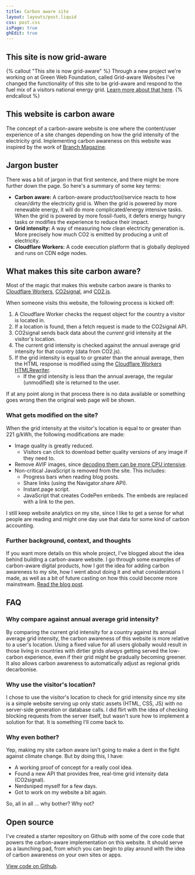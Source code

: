 ```yaml
---
title: Carbon aware site
layout: layouts/post.liquid
css: post.css
isPage: true
ghEdit: true
---
```


## This site is now grid-aware

{% callout "This site is now grid-aware" %}
Through a new project we're working on at Green Web Foundation, called Grid-aware Websites I've changed the functionality of this site to be grid-aware and respond to the fuel mix of a visitors national energy grid. [Learn more about that here](https://fershad.com/grid-aware-site).
{% endcallout %}

## This website is carbon aware

The concept of a carbon-aware website is one where the content/user experience of a site changes depending on how the grid intensity of the electricity grid. Implementing carbon awareness on this website was inspired by the work of [Branch Magazine](https://branch.climateaction.tech/issues/issue-1/designing-branch-sustainable-interaction-design-principles/).

## Jargon buster

There was a bit of jargon in that first sentence, and there might be more further down the page. So here's a summary of some key terms:

- **Carbon aware:** A carbon-aware product/tool/service reacts to how clean/dirty the electricity grid is. When the grid is powered by more renewable energy, it will do more complicated/energy intensive tasks. When the grid is powered by more fossil-fuels, it defers energy hungry tasks or modifies the experience to reduce their impact.
- **Grid intensity:** A way of measuring how clean electricity generation is. More precisely how much CO2 is emitted by producing a unit of electricity.
- **Cloudflare Workers:** A code execution platform that is globally deployed and runs on CDN edge nodes.

## What makes this site carbon aware?

Most of the magic that makes this website carbon aware is thanks to [Cloudflare Workers](https://developers.cloudflare.com/workers), [CO2signal](https://www.co2signal.com/), and [CO2.js](https://github.com/thegreenwebfoundation/co2.js).

When someone visits this website, the following process is kicked off:

1. A Cloudflare Worker checks the request object for the country a visitor is located in.
2. If a location is found, then a fetch request is made to the CO2signal API.
3. CO2signal sends back data about the *current* grid intensity at the visitor's location.
4. The current grid intensity is checked against the annual average grid intensity for that country (data from CO2.js).
5. If the grid intensity is equal to or greater than the annual average, then the HTML response is modified using the [Cloudflare Workers HTMLRewriter](https://developers.cloudflare.com/workers/runtime-apis/html-rewriter/).
    - If the grid intensity is less than the annual average, the regular (unmodified) site is returned to the user.

If at any point along in that process there is no data available or something goes wrong then the original web page will be shown.

### What gets modified on the site?

When the grid intensity at the visitor's location is equal to or greater than 221 g/kWh, the following modifications are made:

- Image quality is greatly reduced.
    - Visitors can click to download better quality versions of any image if they need to.
- Remove AVIF images, since [decoding them can be more CPU intensive](https://www.smashingmagazine.com/2021/09/modern-image-formats-avif-webp/#:~:text=Decoding%20AVIF%20images%20for%20display%20can%20also%20take%20up%20more%20CPU%20power%20than%20other%20codecs%2C%20though%20smaller%20file%20sizes%20may%20compensate%20for%20this).
- Non-critical JavaScript is removed from the site. This includes:
    - Progress bars when reading blog posts.
    - Share links (using the Navigator.share API).
    - Instant.page script.
    - JavaScript that creates CodePen embeds. The embeds are replaced with a link to the pen.

I still keep website analytics on my site, since I like to get a sense for what people are reading and might one day use that data for some kind of carbon accounting.

### Further background, context, and thoughts

If you want more details on this whole project, I've blogged about the idea behind building a carbon-aware website. I go through some examples of carbon-aware digital products, how I got the idea for adding carbon awareness to my site, how I went about doing it and what considerations I made, as well as a bit of future casting on how this could become more mainstream. [Read the blog post](https://fershad.com/writing/making-this-website-carbon-aware/).

## FAQ

### Why compare against annual average grid intensity?

By comparing the current grid intensity for a country against its annual average grid intensity, the carbon awareness of this website is more relative to a user's location. Using a fixed value for all users globally would result in those living in countries with dirtier grids *always* getting served the low-carbon experience, even if their grid might be gradually becoming greener. It also allows carbon awareness to automatically adjust as regional grids decarbonise.

### Why use the visitor's location?

I chose to use the visitor's location to check for grid intensity since my site is a simple website serving up only static assets (HTML, CSS, JS) with no server-side generation or database calls. I did flirt with the idea of checking blocking requests from the server itself, but wasn't sure how to implement a solution for that. It is something I'll come back to.

### Why even bother?

Yep, making my site carbon aware isn't going to make a dent in the fight against climate change. But by doing this, I have:

- A working proof of concept for a really cool idea.
- Found a new API that provides free, real-time grid intensity data (CO2signal).
- Nerdsniped myself for a few days.
- Got to work on my website a bit again.

So, all in all ... why bother? Why not?

## Open source

I've created a starter repository on Github with some of the core code that powers the carbon-aware implementation on this website. It should serve as a launching pad, from which you can begin to play around with the idea of carbon awareness on your own sites or apps.

[View code on Github](https://github.com/fershad/carbon-aware-site-worker).
